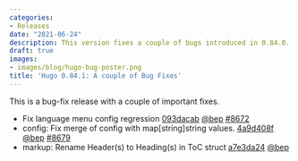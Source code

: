 ```yaml
---
categories:
- Releases
date: "2021-06-24"
description: This version fixes a couple of bugs introduced in 0.84.0.
draft: true
images:
- images/blog/hugo-bug-poster.png
title: 'Hugo 0.84.1: A couple of Bug Fixes'
---
```


	

This is a bug-fix release with a couple of important fixes.

* Fix language menu config regression [093dacab](https://github.com/gohugoio/hugo/commit/093dacab29a3c6fc363408453d0bc3b1fc159ad5) [@bep](https://github.com/bep) [#8672](https://github.com/gohugoio/hugo/issues/8672)
* config: Fix merge of config with map[string]string values. [4a9d408f](https://github.com/gohugoio/hugo/commit/4a9d408fe0bbf4c563546e35d2be7ade4e920c4c) [@bep](https://github.com/bep) [#8679](https://github.com/gohugoio/hugo/issues/8679)
* markup: Rename Header(s) to Heading(s) in ToC struct [a7e3da24](https://github.com/gohugoio/hugo/commit/a7e3da242f98d4799dad013d7ba2f285717640d6) [@bep](https://github.com/bep) 



